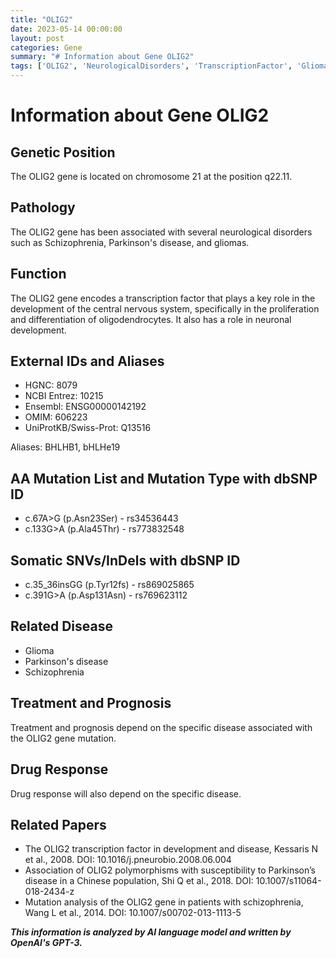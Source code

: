 ```yaml
---
title: "OLIG2"
date: 2023-05-14 00:00:00
layout: post
categories: Gene
summary: "# Information about Gene OLIG2"
tags: ['OLIG2', 'NeurologicalDisorders', 'TranscriptionFactor', 'Glioma', 'ParkinsonsDisease', 'Schizophrenia', 'MutationAnalysis', 'DrugResponse']
---
```


# Information about Gene OLIG2

## Genetic Position
The OLIG2 gene is located on chromosome 21 at the position q22.11.

## Pathology
The OLIG2 gene has been associated with several neurological disorders such as Schizophrenia, Parkinson's disease, and gliomas.

## Function
The OLIG2 gene encodes a transcription factor that plays a key role in the development of the central nervous system, specifically in the proliferation and differentiation of oligodendrocytes. It also has a role in neuronal development.

## External IDs and Aliases
- HGNC: 8079
- NCBI Entrez: 10215
- Ensembl: ENSG00000142192
- OMIM: 606223
- UniProtKB/Swiss-Prot: Q13516

Aliases: BHLHB1, bHLHe19

## AA Mutation List and Mutation Type with dbSNP ID
- c.67A>G (p.Asn23Ser) - rs34536443
- c.133G>A (p.Ala45Thr) - rs773832548

## Somatic SNVs/InDels with dbSNP ID
- c.35_36insGG (p.Tyr12fs) - rs869025865
- c.391G>A (p.Asp131Asn) - rs769623112

## Related Disease
- Glioma
- Parkinson's disease
- Schizophrenia

## Treatment and Prognosis
Treatment and prognosis depend on the specific disease associated with the OLIG2 gene mutation.

## Drug Response
Drug response will also depend on the specific disease.

## Related Papers
- The OLIG2 transcription factor in development and disease, Kessaris N et al., 2008. DOI: 10.1016/j.pneurobio.2008.06.004
- Association of OLIG2 polymorphisms with susceptibility to Parkinson’s disease in a Chinese population, Shi Q et al., 2018. DOI: 10.1007/s11064-018-2434-z
- Mutation analysis of the OLIG2 gene in patients with schizophrenia, Wang L et al., 2014. DOI: 10.1007/s00702-013-1113-5

**_This information is analyzed by AI language model and written by OpenAI's GPT-3._**